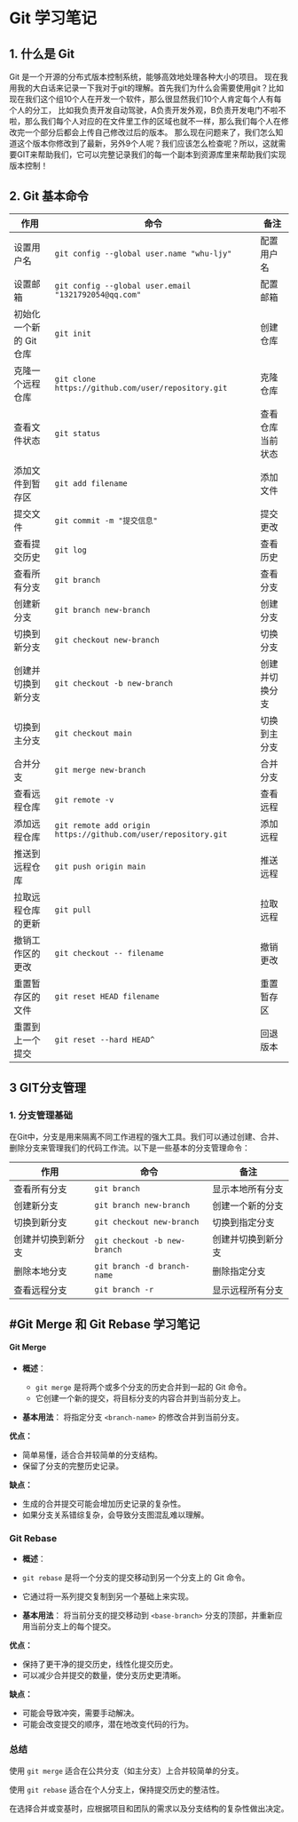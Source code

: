 # Git 学习笔记

## 1. 什么是 Git
Git 是一个开源的分布式版本控制系统，能够高效地处理各种大小的项目。
现在我用我的大白话来记录一下我对于git的理解。首先我们为什么会需要使用git？比如现在我们这个组10个人在开发一个软件，那么很显然我们10个人肯定每个人有每个人的分工，
比如我负责开发自动驾驶，A负责开发外观，B负责开发电门不啦不啦，那么我们每个人对应的在文件里工作的区域也就不一样，那么我们每个人在修改完一个部分后都会上传自己修改过后的版本。
那么现在问题来了，我们怎么知道这个版本你修改到了最新，另外9个人呢？我们应该怎么检查呢？所以，这就需要GIT来帮助我们，它可以完整记录我们的每一个副本到资源库里来帮助我们实现版本控制！

## 2. Git 基本命令

| 作用 | 命令 | 备注 |
| ---- | ---- | ---- |
| 设置用户名 | `git config --global user.name "whu-ljy"` | 配置用户名 |
| 设置邮箱 | `git config --global user.email "1321792054@qq.com"` | 配置邮箱 |
| 初始化一个新的 Git 仓库 | `git init` | 创建仓库 |
| 克隆一个远程仓库 | `git clone https://github.com/user/repository.git` | 克隆仓库 |
| 查看文件状态 | `git status` | 查看仓库当前状态 |
| 添加文件到暂存区 | `git add filename` | 添加文件 |
| 提交文件 | `git commit -m "提交信息"` | 提交更改 |
| 查看提交历史 | `git log` | 查看历史 |
| 查看所有分支 | `git branch` | 查看分支 |
| 创建新分支 | `git branch new-branch` | 创建分支 |
| 切换到新分支 | `git checkout new-branch` | 切换分支 |
| 创建并切换到新分支 | `git checkout -b new-branch` | 创建并切换分支 |
| 切换到主分支 | `git checkout main` | 切换到主分支 |
| 合并分支 | `git merge new-branch` | 合并分支 |
| 查看远程仓库 | `git remote -v` | 查看远程 |
| 添加远程仓库 | `git remote add origin https://github.com/user/repository.git` | 添加远程 |
| 推送到远程仓库 | `git push origin main` | 推送远程 |
| 拉取远程仓库的更新 | `git pull` | 拉取远程 |
| 撤销工作区的更改 | `git checkout -- filename` | 撤销更改 |
| 重置暂存区的文件 | `git reset HEAD filename` | 重置暂存区 |
| 重置到上一个提交 | `git reset --hard HEAD^` | 回退版本 |

## 3 GIT分支管理

### 1. 分支管理基础

在Git中，分支是用来隔离不同工作进程的强大工具。我们可以通过创建、合并、删除分支来管理我们的代码工作流。以下是一些基本的分支管理命令：

| 作用 | 命令 | 备注 |
| ---- | ---- | ---- |
| 查看所有分支 | `git branch` | 显示本地所有分支 |
| 创建新分支 | `git branch new-branch` | 创建一个新的分支 |
| 切换到新分支 | `git checkout new-branch` | 切换到指定分支 |
| 创建并切换到新分支 | `git checkout -b new-branch` | 创建并切换到新分支 |
| 删除本地分支 | `git branch -d branch-name` | 删除指定分支 |
| 查看远程分支 | `git branch -r` | 显示远程所有分支 |

## #Git Merge 和 Git Rebase 学习笔记

#### Git Merge

- **概述**：
  - `git merge` 是将两个或多个分支的历史合并到一起的 Git 命令。
  - 它创建一个新的提交，将目标分支的内容合并到当前分支上。

- **基本用法**：
将指定分支 `<branch-name>` 的修改合并到当前分支。

**优点：**
- 简单易懂，适合合并较简单的分支结构。
- 保留了分支的完整历史记录。

**缺点：**
- 生成的合并提交可能会增加历史记录的复杂性。
- 如果分支关系错综复杂，会导致分支图混乱难以理解。

### Git Rebase

- **概述**：
- `git rebase` 是将一个分支的提交移动到另一个分支上的 Git 命令。
- 它通过将一系列提交复制到另一个基础上来实现。

- **基本用法**：
将当前分支的提交移动到 `<base-branch>` 分支的顶部，并重新应用当前分支上的每个提交。

**优点：**
- 保持了更干净的提交历史，线性化提交历史。
- 可以减少合并提交的数量，使分支历史更清晰。

**缺点：**
- 可能会导致冲突，需要手动解决。
- 可能会改变提交的顺序，潜在地改变代码的行为。

### 总结

使用 `git merge` 适合在公共分支（如主分支）上合并较简单的分支。

使用 `git rebase` 适合在个人分支上，保持提交历史的整洁性。

在选择合并或变基时，应根据项目和团队的需求以及分支结构的复杂性做出决定。









